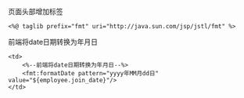 页面头部增加标签

```
<%@ taglib prefix="fmt" uri="http://java.sun.com/jsp/jstl/fmt" %>
```

前端将date日期转换为年月日

```
<td>
	<%--前端将date日期转换为年月日--%>
	<fmt:formatDate pattern="yyyy年MM月dd日" value="${employee.join_date}"/>
</td>
```

